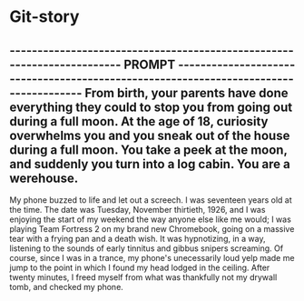 # Git-story

----------------------------------------------------------------------- PROMPT -------------------------------------------------------------------------------------
From birth, your parents have done everything they could to stop you from going out during a full moon. 
At the age of 18, curiosity overwhelms you and you sneak out of the house during a full moon. You take a peek at the moon, and suddenly you turn into a log cabin. You are a werehouse.
--------------------------------------------------------------------------------------------------------------------------------------------------------------------

  My phone buzzed to life and let out a screech.
  I was seventeen years old at the time. The date was Tuesday, November thirtieth, 1926, and I was enjoying the start of my weekend the way anyone else like me would; I was playing Team Fortress 2 on my brand new Chromebook, going on a massive tear with a frying pan and a death wish. It was hypnotizing, in a way, listening to the sounds of early tinnitus and gibbus snipers screaming. Of course, since I was in a trance, my phone's unecessarily loud yelp made me jump to the point in which I found my head lodged in the ceiling. After twenty minutes, I freed myself from what was thankfully not my drywall tomb, and checked my phone.
